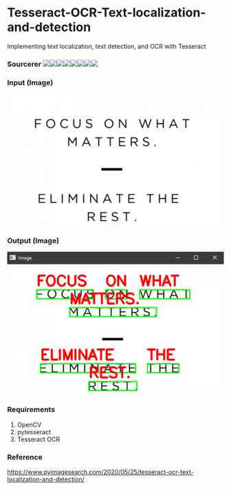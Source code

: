 # Tesseract-OCR-Text-localization-and-detection
Implementing text localization, text detection, and OCR with Tesseract

### Sourcerer [![](https://sourcerer.io/fame/ParthPathak27/ParthPathak27/Tesseract-OCR-Text-localization-and-detection/images/0)](https://sourcerer.io/fame/ParthPathak27/ParthPathak27/Tesseract-OCR-Text-localization-and-detection/links/0)[![](https://sourcerer.io/fame/ParthPathak27/ParthPathak27/Tesseract-OCR-Text-localization-and-detection/images/1)](https://sourcerer.io/fame/ParthPathak27/ParthPathak27/Tesseract-OCR-Text-localization-and-detection/links/1)[![](https://sourcerer.io/fame/ParthPathak27/ParthPathak27/Tesseract-OCR-Text-localization-and-detection/images/2)](https://sourcerer.io/fame/ParthPathak27/ParthPathak27/Tesseract-OCR-Text-localization-and-detection/links/2)[![](https://sourcerer.io/fame/ParthPathak27/ParthPathak27/Tesseract-OCR-Text-localization-and-detection/images/3)](https://sourcerer.io/fame/ParthPathak27/ParthPathak27/Tesseract-OCR-Text-localization-and-detection/links/3)[![](https://sourcerer.io/fame/ParthPathak27/ParthPathak27/Tesseract-OCR-Text-localization-and-detection/images/4)](https://sourcerer.io/fame/ParthPathak27/ParthPathak27/Tesseract-OCR-Text-localization-and-detection/links/4)[![](https://sourcerer.io/fame/ParthPathak27/ParthPathak27/Tesseract-OCR-Text-localization-and-detection/images/5)](https://sourcerer.io/fame/ParthPathak27/ParthPathak27/Tesseract-OCR-Text-localization-and-detection/links/5)[![](https://sourcerer.io/fame/ParthPathak27/ParthPathak27/Tesseract-OCR-Text-localization-and-detection/images/6)](https://sourcerer.io/fame/ParthPathak27/ParthPathak27/Tesseract-OCR-Text-localization-and-detection/links/6)[![](https://sourcerer.io/fame/ParthPathak27/ParthPathak27/Tesseract-OCR-Text-localization-and-detection/images/7)](https://sourcerer.io/fame/ParthPathak27/ParthPathak27/Tesseract-OCR-Text-localization-and-detection/links/7)

### Input (Image)
![Input](input.png)

### Output (Image)
![Output](output.png)

### Requirements

1. OpenCV
2. pytesseract
3. Tesseract OCR

### Reference

https://www.pyimagesearch.com/2020/05/25/tesseract-ocr-text-localization-and-detection/

